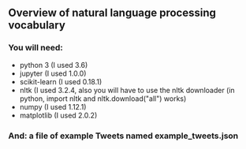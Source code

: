## Overview of natural language processing vocabulary

### You will need:
- python 3 (I used 3.6)
- jupyter (I used 1.0.0)
- scikit-learn (I used 0.18.1) 
- nltk (I used 3.2.4, also you will have to use the nltk downloader (in python, import nltk and nltk.download("all") works)
- numpy (I used 1.12.1)
- matplotlib (I used 2.0.2) 

### And: a file of example Tweets named example_tweets.json
